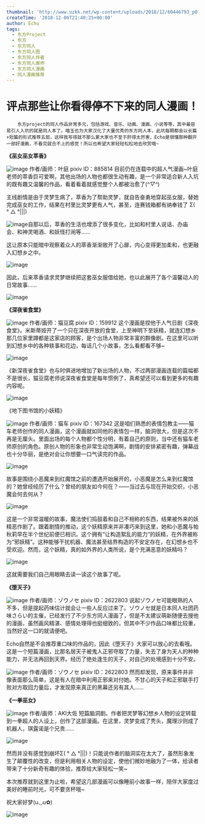 ```yaml
---
thumbnail: 'http://www.uzkk.net/wp-content/uploads/2018/12/60446793_p0-825x510.jpg'
createTime: '2018-12-06T21:40:25+00:00'
author: Echo
tags:
  - 东方Project
  - 东方
  - 东方同人
  - 东方同人图
  - 东方同人作者
  - 东方同人画师
  - 东方同人漫画
  - 同人漫画推荐
---
```


# 评点那些让你看得停不下来的同人漫画！

		东方project的同人作品非常多元，包括游戏、音乐、动画、漫画、小说等等，其中最容易引人入坑的就是同人本了。喵玉也为大家汉化了大量优秀的东方同人本，此坑每期都会以长篇+短篇的形式推荐五部，这样我写得就不那么累大家也不至于肝得太厉害，Echo是很懂那种翻开一部好漫画，不看完就合不上的感觉！所以也希望大家轻轻松松地去欣赏哦~

**《巫女巫女萃香》**

![image](http://www.uzkk.net/wp-content/uploads/2018/12/60446793_p0-719x1024.jpg)
作者/画师：叶庭
pixiv ID：885814
目前仍在连载中的超人气漫画~叶庭老师的萃香巨可爱啊，其他出场的人物也都很生动有趣，是一个非常适合新人入坑的既有趣又温馨的作品，看着看着就感觉整个人都被治愈了(*^▽^*)

主线剧情是由于灵梦生病了，萃香为了帮助灵梦，就自告奋勇地穿起巫女服，替她完成巫女的工作，结果在村里比灵梦更有人气，甚至，连赛钱箱都有纳奉钱了 Σ( ° △ °|||)

![image](http://www.uzkk.net/wp-content/uploads/2018/12/20180629182159-527x1024.jpg)自那以后，萃香的生活也增添了很多变化，比如和村里人说话、办庙会、和神灵喝酒、和妖怪打闹等……

这让原本只能暗中观察着众人的萃香渐渐敞开了心扉，内心变得更加柔和，也更融入幻想乡之中。

![image](http://www.uzkk.net/wp-content/uploads/2018/12/20180629183227-696x1024.png)

因此，后来萃香请求灵梦继续把这套巫女服借给她，也以此展开了各个温馨动人的日常故事……

![image](http://www.uzkk.net/wp-content/uploads/2018/12/23867924_p0-1024x977.jpg)

**《深夜雀食堂》**

![image](http://www.uzkk.net/wp-content/uploads/2018/12/13696727_p0.jpg)
作者/画师：猫豆腐
pixiv ID：159912
这个漫画是捏他于人气日剧《深夜食堂》。米斯蒂娅开了一个只在深夜开放的食堂，上至神明下至妖精，就连幻想乡那几位家里蹲都是这家店的顾客，是个出场人物非常丰富的群像剧。在这里可以听到幻想乡中的各种轶事和花边，每话几个小故事，怎么看都看不够~

![image](http://www.uzkk.net/wp-content/uploads/2018/12/20180630102926-719x1024.png)

《新深夜雀食堂》也与时俱进地增加了新出场的人物，不过两部漫画连载的篇幅都不是很长，猫豆腐老师说深夜雀食堂是每年惯例了，真希望还可以看到更多的有趣内容呢。

![image](http://www.uzkk.net/wp-content/uploads/2018/12/20972806_p0.jpg)

《地下图书馆的小妖精》

![image](http://www.uzkk.net/wp-content/uploads/2018/12/51332159_p0.jpg)
作者/画师：猫车
pixiv ID：167342
这是咱们熟悉的表情包教主——猫车老师创作的同人漫画，这个漫画就如同他的表情包一样，脑洞很大，但是这次不再是无厘头。里面出场的每个人物都个性分明，有着自己的原则，当中还有猫车老师原创的角色。原创人物的形象也非常生动饱满啊，剧情的安排紧密有趣，弹幕战也十分华丽，是绝对会让你想要一口气读完的作品。

![image](http://www.uzkk.net/wp-content/uploads/2018/12/20180630120447-768x1024.png)

故事是围绕小恶魔来到红魔馆之前的遭遇开始展开的，小恶魔是怎么来到红魔馆的？她曾经经历了什么？曾经的朋友如今何在？——当过去与现在开始交织，小恶魔会何去何从？

![image](http://www.uzkk.net/wp-content/uploads/2018/12/20180630120451-768x1024.png)

这是一个非常温暖的故事，魔法使们捣鼓着和自己不相称的东西，结果被外来的妖精恶作剧了。跟着剧情的推动，这个妖精原来并非凑巧来到这里，她和小恶魔与帕秋莉早在半个世纪前便已相识。这个拥有“让构造絮乱的能力”的妖精，在外界被称为“邪妖精”。这种能够干扰机器、魔法甚至结界构造的不安定存在，在幻想乡也不受欢迎。然而，这个妖精，真的如外界的人类所说，是个充满恶意的妖精吗？

![image](http://www.uzkk.net/wp-content/uploads/2018/12/20180630120645-701x1024.png)

这就需要我们自己用眼睛去读一读这个故事了呢。

**《堕天子》**

![image](http://www.uzkk.net/wp-content/uploads/2018/12/47179547_p0.jpg)
作者/画师：ゾウノセ
pixiv ID：2622803
说起ゾウノセ可能眼熟的人不多，但是提起药味估计就会让一些人反应过来了。ゾウノセ就是日本同人社团药味さらい的主催，已经发行了不少东方同人漫画了，但是不太建议萌新随便去搜他的漫画，虽然画风精湛、感情处理得也挺细致的，但其中不少作品口味都比较重，当然好这一口的就请便吧。

Echo自然是不会推荐重口味的作品的，因此《堕天子》大家可以放心的去看哦。这是一个短篇漫画，比那名居天子被鬼人正邪夺取了力量，失去了身为天人的种种能力，并无法再回到天界。经历了绝处逢生的天子，对自己的处境感到十分不安。

![image](http://www.uzkk.net/wp-content/uploads/2018/12/20180630104222-701x1024.png)
作者/画师：ゾウノセ
pixiv ID：2622803
然而却发现，原来事件并非像表面那么简单，这是有人在暗中利用正邪来对付她。不甘心的天子和正邪联手打败对方取回力量后，才发现原来真正的黑幕还另有其人……

**《一拳巫女》**

![image](http://www.uzkk.net/wp-content/uploads/2018/12/20180630104908-726x1024.png)
作者/画师：AKI大佐
短篇脑洞剧。作者把灵梦等幻想乡人物的设定转载到一拳超人的人设上，创作了这部漫画。在这里，灵梦变成了秃头，魔理沙则成了机器人，琪露诺是个兄贵……

![image](http://www.uzkk.net/wp-content/uploads/2018/12/20180630104902-738x1024.png)

然而并没有感觉到崩坏Σ( ° △ °|||)！只能说作者的脑洞实在太大了，虽然形象发生了颠覆性的改变，但是利用相关人物的设定，使他们微妙地融为了一体，给读者带来了十分新奇有趣的体验，推荐给大家轻松一笑~

本次推荐就到这里为止啦，希望这几部漫画可以像睡前小故事一样，陪伴大家度过美好的睡前时光，可不要贪杯哦~

祝大家好梦(u◡u✿)

![image](http://www.uzkk.net/wp-content/uploads/2018/12/20180705101821-300x300.jpg)
